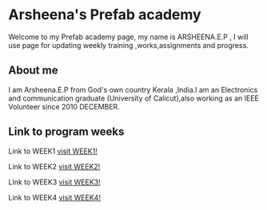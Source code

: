 # Arsheena's Prefab academy

Welcome to my Prefab academy page, my name is ARSHEENA.E.P , I will use page for updating weekly training ,works,assignments and progress.

## About me
I am Arsheena.E.P from God's own country Kerala ,India.I am an Electronics and communication graduate (University of Calicut),also working as an IEEE Volunteer since 2010 DECEMBER.

## Link to program weeks

Link to WEEK1 [visit WEEK1!](week1.html)

Link to WEEK2 [visit WEEK2!](week2.html)

LInk to WEEK3 [visit WEEK3!](week3.html)

Link to WEEK4 [visit WEEK4!](week4.html)




